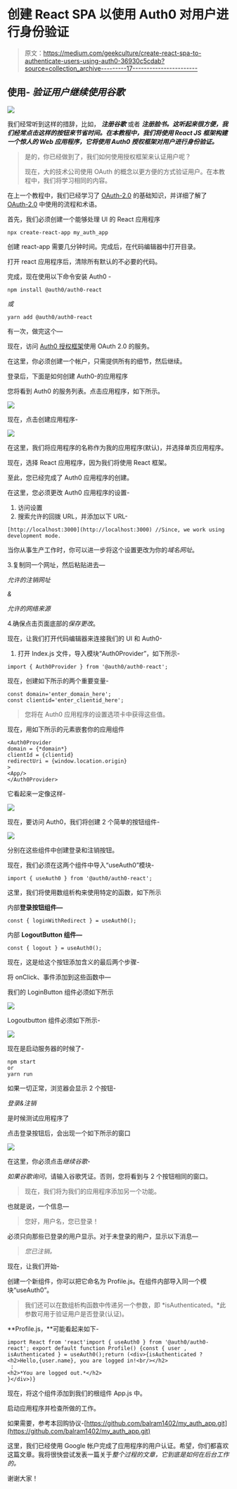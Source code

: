 # 创建 React SPA 以使用 Auth0 对用户进行身份验证

> 原文：<https://medium.com/geekculture/create-react-spa-to-authenticate-users-using-auth0-36930c5cdab?source=collection_archive---------17----------------------->

## 使用- ***验证用户继续使用谷歌***

![](img/1f980c2e5352451687021c186fe6daec.png)

我们经常听到这样的措辞，比如， ***注册谷歌*** 或者 ***注册脸书。这听起来很方便，我们经常点击这样的按钮来节省时间。在本教程中，我们将使用 React JS 框架构建一个惊人的 Web 应用程序，它将使用 Auth0 授权框架对用户进行身份验证。***

> 是的，你已经做到了，我们如何使用授权框架来认证用户呢？
> 
> 现在，大的技术公司使用 OAuth 的概念以更方便的方式验证用户。在本教程中，我们将学习相同的内容。

在上一个教程中，我们已经学习了 [OAuth-2.0](https://rampotabatti.medium.com/basics-of-oauth-open-authorization-93acd75a3d58) 的基础知识，并详细了解了 [OAuth-2.0](/nerd-for-tech/flows-and-terminologies-of-oauth-4eaa3a38dc0b) 中使用的流程和术语。

首先，我们必须创建一个能够处理 UI 的 React 应用程序

```
npx create-react-app my_auth_app
```

创建 react-app 需要几分钟时间。完成后，在代码编辑器中打开目录。

打开 react 应用程序后，清除所有默认的不必要的代码。

完成，现在使用以下命令安装 Auth0 -

```
npm install @auth0/auth0-react
```

*或*

```
yarn add @auth0/auth0-react
```

有一次，做完这个—

现在，访问 [Auth0 授权框架](https://auth0.com)使用 OAuth 2.0 的服务。

在这里，你必须创建一个帐户，只需提供所有的细节，然后继续。

登录后，下面是如何创建 Auth0-的应用程序

您将看到 Auth0 的服务列表。点击应用程序，如下所示。

![](img/153a969b881e56b563a268387a7cbb59.png)

现在，点击创建应用程序-

![](img/b0081a3d2e3ee092205d7a5c4961044d.png)

在这里，我们将应用程序的名称作为我的应用程序(默认)，并选择单页应用程序。

现在，选择 React 应用程序，因为我们将使用 React 框架。

至此，您已经完成了 Auth0 应用程序的创建。

在这里，您必须更改 Auth0 应用程序的设置-

1.  访问设置
2.  搜索允许的回拨 URL，并添加以下 URL-

```
[http://localhost:3000](http://localhost:3000) //Since, we work using development mode.
```

当你从事生产工作时，你可以进一步将这个设置更改为你的*域名网址*。

3.复制同一个网址，然后粘贴进去—

*允许的注销网址*

*&*

*允许的网络来源*

4.确保点击页面底部的*保存更改*。

现在，让我们打开代码编辑器来连接我们的 UI 和 Auth0-

1.  打开 Index.js 文件，导入模块“Auth0Provider”，如下所示-

```
import { Auth0Provider } from '@auth0/auth0-react';
```

现在，创建如下所示的两个重要变量-

```
const domain='enter_domain_here';
const clientid='enter_clientid_here';
```

> 您将在 Auth0 应用程序的设置选项卡中获得这些值。

现在，用如下所示的元素嵌套你的应用组件

```
<Auth0Provider 
domain = {*domain*}
clientId = {clientid}
redirectUri = {window.location.origin}
>
<App/>
</Auth0Provider>
```

它看起来一定像这样-

![](img/f65514226e7364d6c2d115d0d31dabf6.png)

现在，要访问 Auth0，我们将创建 2 个简单的按钮组件-

![](img/8ea5f5787f21ae869bf81daeba5b06aa.png)

分别在这些组件中创建登录和注销按钮。

现在，我们必须在这两个组件中导入“useAuth0”模块-

```
import { useAuth0 } from '@auth0/auth0-react';
```

这里，我们将使用数组析构来使用特定的函数，如下所示

内部**登录按钮组件—**

```
const { loginWithRedirect } = useAuth0();
```

内部 **LogoutButton 组件—**

```
const { logout } = useAuth0();
```

现在，这是给这个按钮添加含义的最后两个步骤-

将 onClick、事件添加到这些函数中—

我们的 LoginButton 组件必须如下所示

![](img/010bb29f14e5de8c5159815dd81ec46d.png)

Logoutbutton 组件必须如下所示-

![](img/511624249e1104a9fce5fb746b51c3bb.png)

现在是启动服务器的时候了-

```
npm start
or
yarn run
```

如果一切正常，浏览器会显示 2 个按钮-

*登录&注销*

是时候测试应用程序了

点击登录按钮后，会出现一个如下所示的窗口

![](img/af597585f9f63c6fb79fa24c96152068.png)

在这里，你必须点击*继续谷歌-*

*如果谷歌询问*，请输入谷歌凭证。否则，您将看到与 2 个按钮相同的窗口。

> 现在，我们将为我们的应用程序添加另一个功能。

也就是说，一个信息—

> 您好，用户名，您已登录！

必须只向那些已登录的用户显示。对于未登录的用户，显示以下消息—

> *您已注销。*

现在，让我们开始-

创建一个新组件，你可以把它命名为 Profile.js。在组件内部导入同一个模块“useAuth0”。

> 我们还可以在数组析构函数中传递另一个参数，即 *isAuthenticated。*此参数可用于验证用户是否登录(认证)。

**Profile.js，**可能看起来如下-

```
import React from 'react'import { useAuth0 } from '@auth0/auth0-react'; export default function Profile() {const { user , isAuthenticated } = useAuth0();return (<div>{isAuthenticated ? <h2>Hello,{user.name}, you are logged in!<br/></h2>
 : 
<h2>*You are logged out.*</h2>
}</div>)}
```

现在，将这个组件添加到我们的根组件 App.js 中。

启动应用程序并检查所做的工作。

如果需要，参考本回购协议-[https://github.com/balram1402/my_auth_app.git](https://github.com/balram1402/my_auth_app.git)

这里，我们已经使用 Google 帐户完成了应用程序的用户认证。希望，你们都喜欢这篇文章。我将很快尝试发表一篇关于*整个过程的文章，它到底是如何在后台工作的。*

谢谢大家！